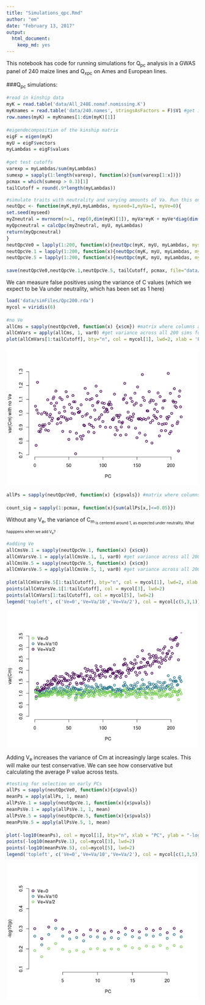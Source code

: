 ```yaml
---
title: "Simulations_qpc.Rmd"
author: "em"
date: "February 13, 2017"
output:
  html_document:
    keep_md: yes
---
```




This notebook has code for running simulations for Q<sub>pc</sub> analysis in a GWAS panel of 240 maize lines and Q<sub>xpc</sub> on Ames and European lines.


###Q<sub>pc</sub> simulations:


```r
#read in kinship data
myK = read.table('data/All_240E.nomaf.nomissing.K')
myKnames = read.table('data/240.names', stringsAsFactors = F)$V1 #get individual names
row.names(myK) = myKnames[1:dim(myK)[1]]

#eigendecomposition of the kinship matrix
eigF = eigen(myK)
myU = eigF$vectors
myLambdas = eigF$values

#get test cutoffs
varexp = myLambdas/sum(myLambdas)
sumexp = sapply(1:length(varexp), function(x){sum(varexp[1:x])})
pcmax = which(sumexp > 0.3)[1]
tailCutoff = round(.9*length(myLambdas))
```


```r
#simulate traits with neutrality and varying amounts of Va. Run this once and save output to save time.
neutQpc <- function(myK,myU,myLambdas, myseed=1,myVa=1, myVe=0){
set.seed(myseed)
myZneutral = mvrnorm(n=1, rep(0,dim(myK)[1]), myVa*myK + myVe*diag(dim(myK)[1])) #neutral traits
myQpcneutral = calcQpc(myZneutral, myU, myLambdas)
return(myQpcneutral)
}
neutQpcVe0 = lapply(1:200, function(x){neutQpc(myK, myU, myLambdas, myseed=x, myVa=1, myVe=0)})#no Ve
neutQpcVe.1 = lapply(1:200, function(x){neutQpc(myK, myU, myLambdas, myseed=x,myVa=1, myVe=.1)}) #Ve = Va/10
neutQpcVe.5 = lapply(1:200, function(x){neutQpc(myK, myU, myLambdas, myseed=x,myVa=1, myVe=.5)}) #Ve = Va/2

save(neutQpcVe0,neutQpcVe.1,neutQpcVe.5, tailCutoff, pcmax, file="data/simFiles/Qpc200.rda")
```

We can measure false positives using the variance of C values (which we expect to be Va under neutrality, which has been set as 1 here)

```r
load('data/simFiles/Qpc200.rda')
mycol = viridis(6)

#no Ve
allCms = sapply(neutQpcVe0, function(x) {x$cm}) #matrix where columns are the Cm values for a given simulation (from PC1 to PC 239)
allCmVars = apply(allCms, 1, var0) #get variance across all 200 sims for each pc
plot(allCmVars[1:tailCutoff], bty="n", col = mycol[1], lwd=2, xlab = 'PC', ylab = "var(Cm) with no Ve", xlim = c(0,tailCutoff))
```

![](Simulations-traitqpc_files/figure-html/qpc-sims-cont-1.png)<!-- -->

```r
allPs = sapply(neutQpcVe0, function(x) {x$pvals}) #matrix where columns are the Cm values for a given simulation (from PC1 to PC 239)

count_sig = sapply(1:pcmax, function(x){sum(allPs[x,]<=0.05)})
```

Without any V<sub>e</sub>, the variance of C<sub>m<sub> is centered around 1, as expected under neutrality. What happpens when we add V<sub>e</sub>?


```r
#adding Ve
allCmsVe.1 = sapply(neutQpcVe.1, function(x) {x$cm})
allCmVarsVe.1 = apply(allCmsVe.1, 1, var0) #get variance across all 200 sims for each pc
allCmsVe.5 = sapply(neutQpcVe.5, function(x) {x$cm})
allCmVarsVe.5 = apply(allCmsVe.5, 1, var0) #get variance across all 200 sims for each pc

plot(allCmVarsVe.5[1:tailCutoff], bty="n", col = mycol[1], lwd=2, xlab = 'PC', ylab = "var(Cm)", xlim = c(0, tailCutoff), ylim=c(0,3.5))
points(allCmVarsVe.1[1:tailCutoff], col = mycol[3], lwd=2)
points(allCmVars[1:tailCutoff], col = mycol[5], lwd=2)
legend('topleft', c('Ve=0','Ve=Va/10','Ve=Va/2'), col = mycol[c(5,3,1)], pch=1, bty="n", pt.lwd=2)
```

![](Simulations-traitqpc_files/figure-html/unnamed-chunk-1-1.png)<!-- -->

Adding V<sub>e</sub> increases the variance of Cm at increasingly large scales. This will make our test conservative. We can see how conservative but calculating the average P value across tests. 


```r
#testing for selection on early PCs
allPs = sapply(neutQpcVe0, function(x){x$pvals})
meanPs = apply(allPs, 1, mean)
allPsVe.1 = sapply(neutQpcVe.1, function(x){x$pvals})
meanPsVe.1 = apply(allPsVe.1, 1, mean)
allPsVe.5 = sapply(neutQpcVe.5, function(x){x$pvals})
meanPsVe.5 = apply(allPsVe.5, 1, mean)

plot(-log10(meanPs), col = mycol[1], bty="n", xlab = "PC", ylab = "-log10(p)", ylim=c(0.1,0.5), lwd=2)
points(-log10(meanPsVe.1), col=mycol[3], lwd=2)
points(-log10(meanPsVe.5), col=mycol[5], lwd=2)
legend('topleft', c('Ve=0','Ve=Va/10','Ve=Va/2'), col = mycol[c(1,3,5)], pch=1, bty="n", pt.lwd=2)
```

![](Simulations-traitqpc_files/figure-html/unnamed-chunk-2-1.png)<!-- -->

